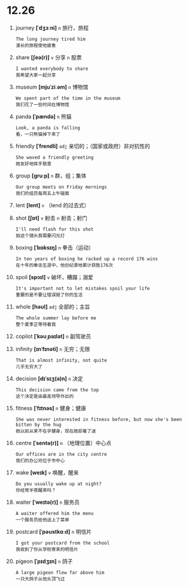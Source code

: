 # 12.26


1. journey **[ˈdʒɜːni]** `n` 旅行，旅程
    ```
    The long journey tired him
    漫长的旅程使他疲惫
    ```

2. share **[ʃeə(r)]** `v` 分享 `n` 股票
    ```
    I wanted everybody to share
    我希望大家一起分享
    ```

3. museum **[mjuˈziːəm]** `n` 博物馆
    ```
    We spent part of the time in the museum
    我们花了一些时间在博物馆
    ```

4. panda **[ˈpændə]** `n` 熊猫
    ```
    Look, a panda is falling
    看，一只熊猫掉下来了
    ```

5. friendly **[ˈfrendli]** `adj` 亲切的；（国家或政府）非对抗性的
    ```
    She waved a friendly greeting
    她友好地挥手致意
    ```

6. group **[ɡruːp]** `n` 群，组；集体
    ```
    Our group meets on Friday mornings
    我们的组员每周五上午碰面
    ```

7. lent **[lent]** `v` （lend 的过去式）

8. shot **[ʃɒt]** `v` 射击 `n` 射击；射门
    ```
    I'll need flash for this shot
    拍这个镜头我需要闪光灯
    ```

9. boxing **[ˈbɒksɪŋ]** `n` 拳击（运动）
    ```
    In ten years of boxing he racked up a record 176 wins
    在十年的拳击生涯中，他创纪录地累计获胜176次
    ```

10. spoil **[spɔɪl]** `v` 破坏，糟蹋；溺爱
    ```
    It's important not to let mistakes spoil your life
    重要的是不要让错误毁了你的生活
    ```

11. whole **[həʊl]** `adj` 全部的；主旨
    ```
    The whole summer lay before me
    整个夏季正等待着我
    ```

12. copilot **[ˈkəʊˌpaɪlət]** `n` 副驾驶员

13. infinity **[ɪnˈfɪnəti]** `n` 无穷；无限
    ```
    That is almost infinity, not quite
    几乎无穷大了
    ```

14. decision **[dɪˈsɪʒ(ə)n]** `n` 决定
    ```
    This decision came from the top
    这个决定是由最高领导作出的
    ```

15. fitness **[ˈfɪtnəs]** `n` 健身；健康
    ```
    She was never interested in fitness before, but now she's been bitten by the hug
    她以前从来不在乎健身，现在她却着了迷
    ```

16. centre **[ˈsentə(r)]** `n` （地理位置）中心点
    ```
    Our offices are in the city centre
    我们的办公司位于市中心
    ```

17. wake **[weɪk]** `v` 唤醒，醒来
    ```
    Do you usually wake up at night?
    你经常半夜醒来吗？
    ```

18. waiter **[ˈweɪtə(r)]** `n` 服务员
    ```
    A waiter offered him the menu
    一个服务员给他送上了菜单
    ```

19. postcard **[ˈpəʊstkɑːd]** `n` 明信片
    ```
    I got your postcard from the school
    我收到了你从学校寄来的明信片
    ```

20. pigeon **[ˈpɪdʒɪn]** `n` 鸽子
    ```
    A large pigeon flew far above him
    一只大鸽子从他头顶飞过
    ```
